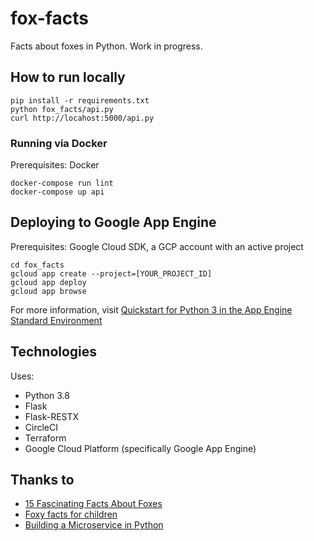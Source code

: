 # fox-facts

Facts about foxes in Python. Work in progress.

## How to run locally

    pip install -r requirements.txt
    python fox_facts/api.py
    curl http://locahost:5000/api.py

### Running via Docker

Prerequisites: Docker

    docker-compose run lint
    docker-compose up api

## Deploying to Google App Engine

Prerequisites: Google Cloud SDK, a GCP account with an active project

    cd fox_facts
    gcloud app create --project=[YOUR_PROJECT_ID]
    gcloud app deploy
    gcloud app browse

For more information, visit [Quickstart for Python 3 in the App Engine Standard Environment](https://cloud.google.com/appengine/docs/standard/python3/quickstart)

## Technologies

Uses:

- Python 3.8
- Flask
- Flask-RESTX
- CircleCI
- Terraform
- Google Cloud Platform (specifically Google App Engine)

## Thanks to

- [15 Fascinating Facts About Foxes](https://www.thefactsite.com/fascinating-fox-facts/)
- [Foxy facts for children](http://foxproject.org.uk/foxy-facts-for-children/)
- [Building a Microservice in Python](https://medium.com/@sonusharma.mnnit/building-a-microservice-in-python-ff009da83dac)
